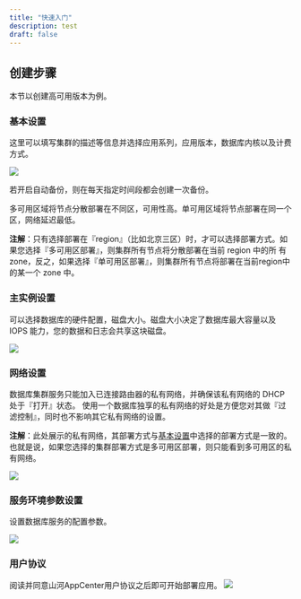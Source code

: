 ```yaml
---
title: "快速入门"
description: test
draft: false
---
```


## 创建步骤

本节以创建高可用版本为例。

### 基本设置

这里可以填写集群的描述等信息并选择应用系列，应用版本，数据库内核以及计费方式。

![](../../_images/base_step_1.png)

若开启自动备份，则在每天指定时间段都会创建一次备份。

多可用区域将节点分散部署在不同区，可用性高。单可用区域将节点部署在同一个区，网络延迟最低。

**注解**：只有选择部署在『region』（比如北京三区）时，才可以选择部署方式。如果您选择『多可用区部署』，则集群所有节点将分散部署在当前 region 中的所 有zone，反之，如果选择『单可用区部署』，则集群所有节点将部署在当前region中的某一个 zone 中。

### 主实例设置

可以选择数据库的硬件配置，磁盘大小。磁盘大小决定了数据库最大容量以及 IOPS 能力，您的数据和日志会共享这块磁盘。

![](../../_images/base_step_2.png)

### 网络设置

数据库集群服务只能加入已连接路由器的私有网络，并确保该私有网络的 DHCP 处于『打开』状态。 使用一个数据库独享的私有网络的好处是方便您对其做『过滤控制』，同时也不影响其它私有网络的设置。

**注解**：此处展示的私有网络，其部署方式与[基本设置](#基本设置)中选择的部署方式是一致的。也就是说，如果您选择的集群部署方式是多可用区部署，则只能看到多可用区的私有网络。

![](../../_images/base_step_3.png)


### 服务环境参数设置

设置数据库服务的配置参数。

![](../../_images/base_step_4.png)

### 用户协议

阅读并同意山河AppCenter用户协议之后即可开始部署应用。
![](../../_images/base_step_5.png)
